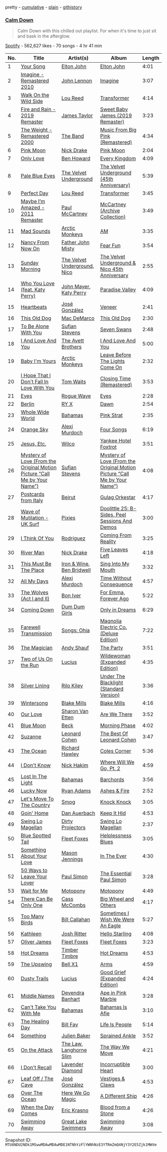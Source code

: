 pretty - [cumulative](/playlists/cumulative/37i9dQZF1DX5bjCEbRU4SJ.md) - [plain](/playlists/plain/37i9dQZF1DX5bjCEbRU4SJ) - [githistory](https://github.githistory.xyz/mackorone/spotify-playlist-archive/blob/main/playlists/plain/37i9dQZF1DX5bjCEbRU4SJ)

### [Calm Down](https://open.spotify.com/playlist/37i9dQZF1DX5bjCEbRU4SJ)

> Calm Down with this chilled out playlist\. For when it's time to just sit and bask in the afterglow.

[Spotify](https://open.spotify.com/user/spotify) - 562,627 likes - 70 songs - 4 hr 41 min

| No. | Title | Artist(s) | Album | Length |
|---|---|---|---|---|
| 1 | [Your Song](https://open.spotify.com/track/38zsOOcu31XbbYj9BIPUF1) | [Elton John](https://open.spotify.com/artist/3PhoLpVuITZKcymswpck5b) | [Elton John](https://open.spotify.com/album/69P9Ro0W286yLFgYwrGVN0) | 4:01 |
| 2 | [Imagine \- Remastered 2010](https://open.spotify.com/track/7pKfPomDEeI4TPT6EOYjn9) | [John Lennon](https://open.spotify.com/artist/4x1nvY2FN8jxqAFA0DA02H) | [Imagine](https://open.spotify.com/album/0xzaemKucrJpYhyl7TltAk) | 3:07 |
| 3 | [Walk On the Wild Side](https://open.spotify.com/track/5p3JunprHCxClJjOmcLV8G) | [Lou Reed](https://open.spotify.com/artist/42TFhl7WlMRXiNqzSrnzPL) | [Transformer](https://open.spotify.com/album/5SqbMEyAt8332ISGiLX0St) | 4:14 |
| 4 | [Fire and Rain \- 2019 Remaster](https://open.spotify.com/track/1oht5GevPN9t1T3kG1m1GO) | [James Taylor](https://open.spotify.com/artist/0vn7UBvSQECKJm2817Yf1P) | [Sweet Baby James \(2019 Remaster\)](https://open.spotify.com/album/1HiG0ukRmFPN13EVcf98Jx) | 3:23 |
| 5 | [The Weight \- Remastered 2000](https://open.spotify.com/track/0P7DoyGrr4Wp9w5TotEtUC) | [The Band](https://open.spotify.com/artist/4vpDg7Y7fU982Ds30zawDA) | [Music From Big Pink \(Remastered\)](https://open.spotify.com/album/0ky5kdvfPxSmSpj03hpSAE) | 4:34 |
| 6 | [Pink Moon](https://open.spotify.com/track/4KROoGIaPaR1pBHPnR3bwC) | [Nick Drake](https://open.spotify.com/artist/5c3GLXai8YOMid29ZEuR9y) | [Pink Moon](https://open.spotify.com/album/5mwOo1zikswhmfHvtqVSXg) | 2:04 |
| 7 | [Only Love](https://open.spotify.com/track/2uhEKg8kIzpdvz4gyy6x8W) | [Ben Howard](https://open.spotify.com/artist/5schNIzWdI9gJ1QRK8SBnc) | [Every Kingdom](https://open.spotify.com/album/57PgT4iuDurzlJnkYjrpce) | 4:09 |
| 8 | [Pale Blue Eyes](https://open.spotify.com/track/11VwZwNF29HrqwalYUMitb) | [The Velvet Underground](https://open.spotify.com/artist/1nJvji2KIlWSseXRSlNYsC) | [The Velvet Underground \(45th Anniversary\)](https://open.spotify.com/album/2HOf3Nb44Us8U9oEtKLSrX) | 5:39 |
| 9 | [Perfect Day](https://open.spotify.com/track/4TOMI010Sd4ZAX4aZ5TS85) | [Lou Reed](https://open.spotify.com/artist/42TFhl7WlMRXiNqzSrnzPL) | [Transformer](https://open.spotify.com/album/5SqbMEyAt8332ISGiLX0St) | 3:45 |
| 10 | [Maybe I’m Amazed \- 2011 Remaster](https://open.spotify.com/track/1Qa0Y05al633fG8f9Peytc) | [Paul McCartney](https://open.spotify.com/artist/4STHEaNw4mPZ2tzheohgXB) | [McCartney \(Archive Collection\)](https://open.spotify.com/album/2lOll0xAGw8FPjwmwopAKT) | 3:49 |
| 11 | [Mad Sounds](https://open.spotify.com/track/75n7mraeMycQOl2sDGYaTe) | [Arctic Monkeys](https://open.spotify.com/artist/7Ln80lUS6He07XvHI8qqHH) | [AM](https://open.spotify.com/album/78bpIziExqiI9qztvNFlQu) | 3:35 |
| 12 | [Nancy From Now On](https://open.spotify.com/track/77RNVzAVwqWiZrZuWqMV2i) | [Father John Misty](https://open.spotify.com/artist/2kGBy2WHvF0VdZyqiVCkDT) | [Fear Fun](https://open.spotify.com/album/2CXVonfqGwTQu8dgr2qkNS) | 3:54 |
| 13 | [Sunday Morning](https://open.spotify.com/track/11607FzqoipskTsXrwEHnJ) | [The Velvet Underground](https://open.spotify.com/artist/1nJvji2KIlWSseXRSlNYsC), [Nico](https://open.spotify.com/artist/0IwlY33zbBXN7zlS9DP2Cj) | [The Velvet Underground & Nico 45th Anniversary](https://open.spotify.com/album/4xwx0x7k6c5VuThz5qVqmV) | 2:55 |
| 14 | [Who You Love \(feat\. Katy Perry\)](https://open.spotify.com/track/7IByJvSqRFltGyiiIiL4wn) | [John Mayer](https://open.spotify.com/artist/0hEurMDQu99nJRq8pTxO14), [Katy Perry](https://open.spotify.com/artist/6jJ0s89eD6GaHleKKya26X) | [Paradise Valley](https://open.spotify.com/album/712VoD72K500yLhhgqCyVe) | 4:09 |
| 15 | [Heartbeats](https://open.spotify.com/track/5YqpHuXpFjDVZ7tY1ClFll) | [José González](https://open.spotify.com/artist/6xrCU6zdcSTsG2hLrojpmI) | [Veneer](https://open.spotify.com/album/2e0BYdQ7VJlzSNHafdmfrl) | 2:41 |
| 16 | [This Old Dog](https://open.spotify.com/track/2RwOqicYzwMSuzKzHx78jm) | [Mac DeMarco](https://open.spotify.com/artist/3Sz7ZnJQBIHsXLUSo0OQtM) | [This Old Dog](https://open.spotify.com/album/4NNq2vwTapv4fSJcrZbPH7) | 2:30 |
| 17 | [To Be Alone With You](https://open.spotify.com/track/12homE4JpBey5cckgoepR7) | [Sufjan Stevens](https://open.spotify.com/artist/4MXUO7sVCaFgFjoTI5ox5c) | [Seven Swans](https://open.spotify.com/album/1WZ9u1VDIih007LAC6VfpA) | 2:48 |
| 18 | [I And Love And You](https://open.spotify.com/track/7CEV9VwA8XO9wwxTXgYKvY) | [The Avett Brothers](https://open.spotify.com/artist/196lKsA13K3keVXMDFK66q) | [I And Love And You](https://open.spotify.com/album/2PPFtYUnnqMYflIEn3b7ON) | 5:00 |
| 19 | [Baby I'm Yours](https://open.spotify.com/track/6FLqFu1ApSkUddZ9P4H6Io) | [Arctic Monkeys](https://open.spotify.com/artist/7Ln80lUS6He07XvHI8qqHH) | [Leave Before The Lights Come On](https://open.spotify.com/album/7zGAOSaUjqWdwyYtQvnqWy) | 2:32 |
| 20 | [I Hope That I Don't Fall In Love With You](https://open.spotify.com/track/23Uv9xqLumDqEBNIdHhCcO) | [Tom Waits](https://open.spotify.com/artist/7x83XhcMbOTl1UdYsPTuZM) | [Closing Time \(Remastered\)](https://open.spotify.com/album/67F2ya9fonXH0jVVgLa7sb) | 3:53 |
| 21 | [Eyes](https://open.spotify.com/track/1a9czdo8IX5InOiSOg6xpv) | [Rogue Wave](https://open.spotify.com/artist/2JSc53B5cQ31m0xTB7JFpG) | [Eyes](https://open.spotify.com/album/7KMiuupbbjzq7tzwCC0rhc) | 2:28 |
| 22 | [Berlin](https://open.spotify.com/track/7BSMSvK0WxrDeI98bswYa8) | [RY X](https://open.spotify.com/artist/2KjAo6wVc9d2WcxdxSArpV) | [Dawn](https://open.spotify.com/album/0DvauBOn2G8RIEQR54Cmiv) | 2:54 |
| 23 | [Whole Wide World](https://open.spotify.com/track/3e5eR2DBoHD2qR4HN3YmTv) | [Bahamas](https://open.spotify.com/artist/4C50EbCS11M0VbGyH3OfLt) | [Pink Strat](https://open.spotify.com/album/1tf1lgrShcPtESMaz4Dl3r) | 2:35 |
| 24 | [Orange Sky](https://open.spotify.com/track/0Y1fueUFu8jQtUxdUmOojf) | [Alexi Murdoch](https://open.spotify.com/artist/25mrbNwFzoqPWyYXLhiDRw) | [Four Songs](https://open.spotify.com/album/0n87tWacgsscFwyZgbnfRW) | 6:19 |
| 25 | [Jesus, Etc.](https://open.spotify.com/track/4wd09wCccmxUB7XVJp0RNn) | [Wilco](https://open.spotify.com/artist/2QoU3awHVdcHS8LrZEKvSM) | [Yankee Hotel Foxtrot](https://open.spotify.com/album/0rPtXOMN42nsLDiShvGamv) | 3:51 |
| 26 | [Mystery of Love \(From the Original Motion Picture “Call Me by Your Name”\)](https://open.spotify.com/track/0oTtnnedK0C4unALxVTPhz) | [Sufjan Stevens](https://open.spotify.com/artist/4MXUO7sVCaFgFjoTI5ox5c) | [Mystery of Love \(From the Original Motion Picture “Call Me by Your Name”\)](https://open.spotify.com/album/2uMaCzN7a35J3I3qceso0c) | 4:08 |
| 27 | [Postcards from Italy](https://open.spotify.com/track/7H0UxIN751StFi2tznmHlg) | [Beirut](https://open.spotify.com/artist/6pmxr66tMAePxzOLfjGNcX) | [Gulag Orkestar](https://open.spotify.com/album/4yP7cyoeE3F6EyJPZ9v47V) | 4:17 |
| 28 | [Wave of Mutilation \- UK Surf](https://open.spotify.com/track/3UDa3HRIwS4scBYom5K0zl) | [Pixies](https://open.spotify.com/artist/6zvul52xwTWzilBZl6BUbT) | [Doolittle 25: B\-Sides, Peel Sessions And Demos](https://open.spotify.com/album/65X4N0kyi2BEk2YR0ndoAz) | 3:00 |
| 29 | [I Think Of You](https://open.spotify.com/track/1cXXHKH2kMDmtOEK73q6sf) | [Rodríguez](https://open.spotify.com/artist/5PrHzxc3kFm4hIrGNmelpX) | [Coming From Reality](https://open.spotify.com/album/2X0L9mwLuMqAK8rf965Vmi) | 3:25 |
| 30 | [River Man](https://open.spotify.com/track/3Uh7rAb7F0XGVpEEDwfH1k) | [Nick Drake](https://open.spotify.com/artist/5c3GLXai8YOMid29ZEuR9y) | [Five Leaves Left](https://open.spotify.com/album/7IpcJbVxLLEfW0KXB7ndE2) | 4:18 |
| 31 | [This Must Be The Place](https://open.spotify.com/track/7dP4k5nDDwI1qMDoz5m0f6) | [Iron & Wine](https://open.spotify.com/artist/4M5nCE77Qaxayuhp3fVn4V), [Ben Bridwell](https://open.spotify.com/artist/6Vfn70eqp3AgtiZZtQcv4W) | [Sing Into My Mouth](https://open.spotify.com/album/0jMBAo2pk2cEE0aJ3WseMl) | 3:32 |
| 32 | [All My Days](https://open.spotify.com/track/3RPerpXuNznZbCuWYEBz5i) | [Alexi Murdoch](https://open.spotify.com/artist/25mrbNwFzoqPWyYXLhiDRw) | [Time Without Consequence](https://open.spotify.com/album/3hQQHMrHUbkCokIf8PmcEU) | 4:57 |
| 33 | [The Wolves \(Act I and II\)](https://open.spotify.com/track/3TO6wG55HdfwC8zfOaXAlJ) | [Bon Iver](https://open.spotify.com/artist/4LEiUm1SRbFMgfqnQTwUbQ) | [For Emma, Forever Ago](https://open.spotify.com/album/7EJ0OT5ZqybXxcYRa6mccM) | 5:22 |
| 34 | [Coming Down](https://open.spotify.com/track/62o5ETvaR1U8CqxVYancy4) | [Dum Dum Girls](https://open.spotify.com/artist/65ewrL6LvcNGMMRVlksNGS) | [Only in Dreams](https://open.spotify.com/album/5AeNEoouOMNiWvDwpKzVml) | 6:29 |
| 35 | [Farewell Transmission](https://open.spotify.com/track/5Plx6OhvSukqCRdZ52wUXz) | [Songs: Ohia](https://open.spotify.com/artist/3uQ5cxFHxXddqPL58egs1z) | [Magnolia Electric Co\. \(Deluxe Edition\)](https://open.spotify.com/album/5MqGZZtQ36zsETrTK2uy04) | 7:22 |
| 36 | [The Magician](https://open.spotify.com/track/3dsd09qrt34YuS6NPbQtYq) | [Andy Shauf](https://open.spotify.com/artist/5mFKYdmiYwNJTDtSzgFyQx) | [The Party](https://open.spotify.com/album/35FWLG8Ysjj1BF3sx4F6zM) | 3:51 |
| 37 | [Two of Us On the Run](https://open.spotify.com/track/0zDfYXlgOZMA2leT4Slz4m) | [Lucius](https://open.spotify.com/artist/1WrqUPWlHN5FXCRcQgrkas) | [Wildewoman \(Expanded Edition\)](https://open.spotify.com/album/2CphcTXBge3BKqAHeuNUUK) | 4:35 |
| 38 | [Silver Lining](https://open.spotify.com/track/0ieqq1wbtso2UjJWPqJ5Xc) | [Rilo Kiley](https://open.spotify.com/artist/2cevwbv7ISD92VMNLYLHZA) | [Under The Blacklight \(Standard Version\)](https://open.spotify.com/album/2f9RsTZpsYMLRVZBtW7En8) | 3:36 |
| 39 | [Wintersong](https://open.spotify.com/track/4yXl4ddCMdM7TTDcylRzLP) | [Blake Mills](https://open.spotify.com/artist/4LhV33vJvXmFGSM3m5RzUR) | [Blake Mills](https://open.spotify.com/album/5DGnrJSx7nuDC8WrD2EOyu) | 4:16 |
| 40 | [Our Love](https://open.spotify.com/track/2WCCyU7CazujWXYOqNjsLW) | [Sharon Van Etten](https://open.spotify.com/artist/2wJ4vsxWd7df7dRU4KcoDe) | [Are We There](https://open.spotify.com/album/6EQWzHbd3EYO8J4EAIJst4) | 3:52 |
| 41 | [Blue Moon](https://open.spotify.com/track/4gNErDjikE9QUQvkkqoB1S) | [Beck](https://open.spotify.com/artist/3vbKDsSS70ZX9D2OcvbZmS) | [Morning Phase](https://open.spotify.com/album/2Qx7dgA5VjX8JDQaXVxzHu) | 4:02 |
| 42 | [Suzanne](https://open.spotify.com/track/50LqU2nhdE3fmWOuqOjpjz) | [Leonard Cohen](https://open.spotify.com/artist/5l8VQNuIg0turYE1VtM9zV) | [The Best Of Leonard Cohen](https://open.spotify.com/album/06TH14tYg5Xy6bauQtgxnt) | 3:47 |
| 43 | [The Ocean](https://open.spotify.com/track/1Xm7HoeUAd75qGEyDvLBtQ) | [Richard Hawley](https://open.spotify.com/artist/1ZsnHGOLYFg8CAHQQBc1ut) | [Coles Corner](https://open.spotify.com/album/3Gm6V4tzZaYFbnhrvubylJ) | 5:36 |
| 44 | [I Don't Know](https://open.spotify.com/track/0otN4xqX87CxYFtbzQEPkS) | [Nick Hakim](https://open.spotify.com/artist/1Goe2NezNnym45kco2xTk6) | [Where Will We Go, Pt\. 2](https://open.spotify.com/album/045GmXzU5nxXkpeD3w1eHc) | 4:59 |
| 45 | [Lost In The Light](https://open.spotify.com/track/25J4d78ESH2MgAJoIakB8O) | [Bahamas](https://open.spotify.com/artist/4C50EbCS11M0VbGyH3OfLt) | [Barchords](https://open.spotify.com/album/753yeghJKIjYDaLbJB2ZW9) | 3:56 |
| 46 | [Lucky Now](https://open.spotify.com/track/1xLiOXTkAetjRqmPQwELn4) | [Ryan Adams](https://open.spotify.com/artist/2qc41rNTtdLK0tV3mJn2Pm) | [Ashes & Fire](https://open.spotify.com/album/6embeY4aFzhjb25UbR8RU6) | 2:52 |
| 47 | [Let's Move To The Country](https://open.spotify.com/track/3S9tVm9EGET8wSVLyOWgq7) | [Smog](https://open.spotify.com/artist/2ajVJyxI4sHmTMtTA3ENko) | [Knock Knock](https://open.spotify.com/album/3XzbVl7oibSdnmpCGzCK6A) | 3:05 |
| 48 | [Goin' Home](https://open.spotify.com/track/5eeaUZWzQXpBlbkiq4pm5l) | [Dan Auerbach](https://open.spotify.com/artist/6YWdHD3R863Apw1hkx3BwC) | [Keep It Hid](https://open.spotify.com/album/2KQn93GMsH7IoOvQ0Hlqzx) | 4:53 |
| 49 | [Swing Lo Magellan](https://open.spotify.com/track/2JtL0a3NHcGkFQ7kfDLKUT) | [Dirty Projectors](https://open.spotify.com/artist/5VF0YkVLeVD4ytyiyVSIiF) | [Swing Lo Magellan](https://open.spotify.com/album/5zQgu9qi6mK8KuleuzM22C) | 2:37 |
| 50 | [Blue Spotted Tail](https://open.spotify.com/track/7DVVuEwuBOx7fcUvYwqngv) | [Fleet Foxes](https://open.spotify.com/artist/4EVpmkEwrLYEg6jIsiPMIb) | [Helplessness Blues](https://open.spotify.com/album/7D0rCfJjFj9x0bdgRKtvzb) | 3:05 |
| 51 | [Something About Your Love](https://open.spotify.com/track/1ZVaf194CeE7eBItAVEUCj) | [Mason Jennings](https://open.spotify.com/artist/6CQrZZn0g2ZNfIcXbi4pdo) | [In The Ever](https://open.spotify.com/album/1yb3U8bjeyWWhpZBP3eka2) | 4:30 |
| 52 | [50 Ways to Leave Your Lover](https://open.spotify.com/track/7bdDULyOUqNyWu6XPeAnSO) | [Paul Simon](https://open.spotify.com/artist/2CvCyf1gEVhI0mX6aFXmVI) | [The Essential Paul Simon](https://open.spotify.com/album/4kdOH3s9cRL9YykvHFpSlD) | 3:28 |
| 53 | [Wait for Me](https://open.spotify.com/track/5SHOb5hvMDzmIRfDhwBoq5) | [Motopony](https://open.spotify.com/artist/5urVI6ZUTzPlsqQoHVwc9s) | [Motopony](https://open.spotify.com/album/43mF1taGdqWTV6MG0R9IsW) | 4:49 |
| 54 | [There Can Be Only One](https://open.spotify.com/track/6mbbXTBC7ADcjh5RCNrooU) | [Cass McCombs](https://open.spotify.com/artist/2iUVQjheBnvOt8vaBrxXJz) | [Big Wheel and Others](https://open.spotify.com/album/56KG63TFrh23oy9lcqPEnt) | 4:17 |
| 55 | [Too Many Birds](https://open.spotify.com/track/7ydapdmQ4oivP54X29q7Af) | [Bill Callahan](https://open.spotify.com/artist/7gqsi6aBSkRMJoL9psKqMr) | [Sometimes I Wish We Were An Eagle](https://open.spotify.com/album/4bKHXqEVmt32YU7u51GIHB) | 5:27 |
| 56 | [Kathleen](https://open.spotify.com/track/2nrVWS45ufhqJuKK95J3nv) | [Josh Ritter](https://open.spotify.com/artist/6igfLpd8s6DBBAuwebRUuo) | [Hello Starling](https://open.spotify.com/album/7LQ7nZid1nFl5RcmZq4Qtg) | 4:08 |
| 57 | [Oliver James](https://open.spotify.com/track/0ksHQqgNvM8IBmOfXOh5qt) | [Fleet Foxes](https://open.spotify.com/artist/4EVpmkEwrLYEg6jIsiPMIb) | [Fleet Foxes](https://open.spotify.com/album/5GRnydamKvIeG46dycID6v) | 3:23 |
| 58 | [Hot Dreams](https://open.spotify.com/track/3kpRgTtMnArQ5Gay0JxElf) | [Timber Timbre](https://open.spotify.com/artist/7HeVXdOdMhLslVputGTZFQ) | [Hot Dreams](https://open.spotify.com/album/2U1BUKvsYIkUik7xEhAP0C) | 4:53 |
| 59 | [The Upswing](https://open.spotify.com/track/2W0bzuej3umee9qrmJ9oYL) | [Bell X1](https://open.spotify.com/artist/2fGa9song5Gee8UEGf6W7I) | [Arms](https://open.spotify.com/album/3yXgDtquomtcp1AnU41fLs) | 4:59 |
| 60 | [Dusty Trails](https://open.spotify.com/track/1nKQHAv7zGcDoGJGqB0qFk) | [Lucius](https://open.spotify.com/artist/1WrqUPWlHN5FXCRcQgrkas) | [Good Grief \(Expanded Edition\)](https://open.spotify.com/album/04AoJc9Z5y2fwSjmMBmGXj) | 4:24 |
| 61 | [Middle Names](https://open.spotify.com/track/4ewGoo3c885Ipyn57KlPV3) | [Devendra Banhart](https://open.spotify.com/artist/1YZEoYFXx4AxVv13OiOPvZ) | [Ape in Pink Marble](https://open.spotify.com/album/4B1W5FeDz8Z1jsYAZV4MdU) | 3:28 |
| 62 | [Can't Take You With Me](https://open.spotify.com/track/0sWuU0uDypaZ5rwUGqSKtS) | [Bahamas](https://open.spotify.com/artist/4C50EbCS11M0VbGyH3OfLt) | [Bahamas Is Afie](https://open.spotify.com/album/2UqlVTULRPG2qm8Bico9CK) | 3:10 |
| 63 | [The Healing Day](https://open.spotify.com/track/4oObNo6gbtVdFmC9SVPGHF) | [Bill Fay](https://open.spotify.com/artist/3Wok7FweiLrlia97LMCJh1) | [Life Is People](https://open.spotify.com/album/4OPjodaA5Uo5DReCKIp1rb) | 5:14 |
| 64 | [Something](https://open.spotify.com/track/3EYYcavvnkwTDUGXZbnLmR) | [Julien Baker](https://open.spotify.com/artist/12zbUHbPHL5DGuJtiUfsip) | [Sprained Ankle](https://open.spotify.com/album/5rfzi2DFB4gH5XhXjsuGQN) | 3:52 |
| 65 | [On the Attack](https://open.spotify.com/track/1wOR1yWj7PlnQRbL5QneuJ) | [The Law](https://open.spotify.com/artist/6DK3E5dh7jJrKyAHfucWBB), [Langhorne Slim](https://open.spotify.com/artist/099toTcKJoywTosZr2hHjy) | [The Way We Move](https://open.spotify.com/album/6BIZ0siUtYwDqrGSTIdxU7) | 4:21 |
| 66 | [I Don't Recall](https://open.spotify.com/track/1BlvDzR1MwebVS7f5uw5dw) | [Lavender Diamond](https://open.spotify.com/artist/2Z1N9zMrbKe6emt3mhc6Kw) | [Incorruptible Heart](https://open.spotify.com/album/6hsjNIJ0QJJvUzMjzU4TGa) | 3:00 |
| 67 | [Leaf Off / The Cave](https://open.spotify.com/track/2XMiyGBbIOLEcCdGnHGoq5) | [José González](https://open.spotify.com/artist/6xrCU6zdcSTsG2hLrojpmI) | [Vestiges & Claws](https://open.spotify.com/album/3mDpDgTVy3Lo6fdqoTr215) | 4:53 |
| 68 | [Over The Ocean](https://open.spotify.com/track/0S5Rhu8BNrhiOlJ4oNJYBy) | [Here We Go Magic](https://open.spotify.com/artist/4WxjrOJGIngO2hJnlCeK7f) | [A Different Ship](https://open.spotify.com/album/50hvTlCGJo45dPG0E87bOa) | 4:26 |
| 69 | [When the Day Comes](https://open.spotify.com/track/1KXwXf9Cr9tixpqXWBMcMu) | [Eric Krasno](https://open.spotify.com/artist/6tQIsqw6DrDfdoPwOrOD6k) | [Blood from a Stone](https://open.spotify.com/album/2OMMQdI71h7sWqkhis2ZkT) | 4:26 |
| 70 | [Swimming Away](https://open.spotify.com/track/48vwyJNYbkxmRomS1V53IK) | [Great Lake Swimmers](https://open.spotify.com/artist/2HcZuUtnktqMHm4H1R9gAR) | [Swimming Away](https://open.spotify.com/album/7F5pXAeJQw8wbKow2u9quE) | 3:08 |

Snapshot ID: `MTU0NDU2NDk1MSwwMDAwMDAwMDE1NTNhYzFlYWNhNzE3YTRmZmQ4NjY3Y2E5Zjk1MWVm`
